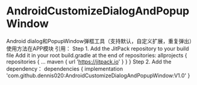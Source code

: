 # AndroidCustomizeDialogAndPopupWindow
Android dialog和PopupWindow弹框工具（支持默认，自定义扩展，重复弹出）
使用方法在APP模块
引用：
Step 1. Add the JitPack repository to your build file
Add it in your root build.gradle at the end of repositories:
allprojects {
    repositories {
        ...
        maven { url 'https://jitpack.io' }
    }
}
Step 2. Add the dependency：
dependencies {
	        implementation 'com.github.dennis020:AndroidCustomizeDialogAndPopupWindow:V1.0'
	}
